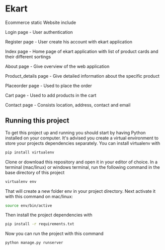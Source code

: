 # Ekart
Ecommerce static Website include

Login page - User authentication

Register page - User create his account with ekart application

Index page -  Home page of ekart application with list of product cards and their different sortings

About page - Give overview of the web application

Product_details page - Give detailed information about the specific product

Placeorder page - Used to place the order 

Cart page - Used to add products in the cart

Contact page - Consists location, address, contact and email 

## Running this project

To get this project up and running you should start by having Python installed on your computer. It's advised you create a virtual environment to store your projects dependencies separately. You can install virtualenv with
```bash
pip install virtualenv
```
Clone or download this repository and open it in your editor of choice. In a terminal (mac/linux) or windows terminal, run the following command in the base directory of this project
```bash
virtualenv env
```
That will create a new folder env in your project directory. Next activate it with this command on mac/linux:
```bash
source env/bin/active
```
Then install the project dependencies with
```bash
pip install -r requirements.txt
```
Now you can run the project with this command
```bash
python manage.py runserver
```


